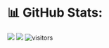 # 📊 GitHub Stats:
![](https://github-readme-streak-stats.herokuapp.com/?user=nikhilsharma26500&theme=dark&hide_border=false) 
![](https://github-readme-stats.vercel.app/api/top-langs/?username=nikhilsharma26500&theme=dark&hide_border=false&include_all_commits=true&count_private=true&layout=compact) 
![visitors](https://visitor-badge.laobi.icu/badge?page_id=nikhilsharma26500.nikhilsharma26500)
